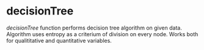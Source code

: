 # decisionTree

*decisionTree* function performs decision tree algorithm on given data. Algorithm uses entropy as a criterium of division on every node. Works both for qualititative and quantitative variables.


